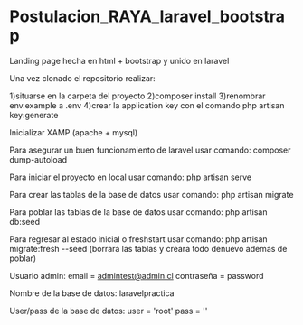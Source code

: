 # Postulacion_RAYA_laravel_bootstrap
Landing page hecha en html + bootstrap y unido en laravel

Una vez clonado el repositorio realizar:

1)situarse en la carpeta del proyecto
2)composer install
3)renombrar env.example a .env
4)crear la application key con el comando php artisan key:generate

Inicializar XAMP (apache + mysql)

Para asegurar un buen funcionamiento de laravel usar comando:
composer dump-autoload

Para iniciar el proyecto en local usar comando:
php artisan serve

Para crear las tablas de la base de datos usar comando:
php artisan migrate

Para poblar las tablas de la base de datos usar comando:
php artisan db:seed

Para regresar al estado inicial o freshstart usar comando:
php artisan migrate:fresh --seed
(borrara las tablas y creara todo denuevo ademas de poblar)

Usuario admin:
email = admintest@admin.cl
contraseña = password

Nombre de la base de datos:
laravelpractica

User/pass de la base de datos:
user = 'root'
pass = ''
